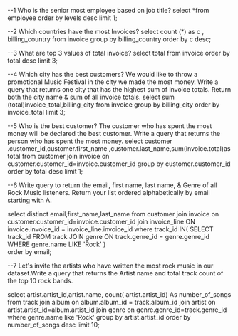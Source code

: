 --1 Who is the senior most employee based on job title?
select *from employee
order by levels desc
limit 1;


--2 Which countries have the most Invoices?
select count (*) as c , billing_country
from invoice
group by billing_country
order by c desc;


--3 What are top 3 values of total invoice?
select total from invoice 
order by total desc 
limit 3;



--4 Which city has the best customers? We would like to throw a promotional Music
Festival in the city we made the most money. Write a query that returns one city that
has the highest sum of invoice totals. Return both the city name & sum of all invoice
totals.
select sum (total)invoice_total,billing_city
from invoice 
group by billing_city
order by invoice_total
limit 3;



--5 Who is the best customer? The customer who has spent the most money will be
declared the best customer. Write a query that returns the person who has spent the
most money.
select customer .customer_id,customer.first_name ,customer.last_name,sum(invoice.total)as total
from customer
join invoice on customer.customer_id=invoice.customer_id
group by customer.customer_id
order by total desc
limit 1;




--6 Write query to return the email, first name, last name, & Genre of all Rock Music
listeners. Return your list ordered alphabetically by email starting with A.

select distinct email,first_name,last_name
from customer
join invoice on customer.customer_id=invoice.customer_id
join invoice_line ON invoice.invoice_id = invoice_line.invoice_id
where track_id IN(
	     SELECT track_id FROM track
	     JOIN genre ON track.genre_id = genre.genre_id
	     WHERE genre.name LIKE 'Rock'
)	
		 order by email;
     
     
     
     
		 
--7 Let's invite the artists who have written the most rock music in our dataset.Write a query that returns the Artist
name and total track count of the top 10 rock bands.

select artist.artist_id,artist.name, count( artist.artist_id) As number_of_songs
from track
join album on album.album_id = track.album_id
join artist on artist.artist_id=album.artist_id
join genre on genre.genre_id=track.genre_id
where genre.name like 'Rock'
group by artist.artist_id
order by number_of_songs desc
limit 10;
